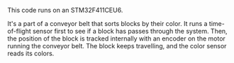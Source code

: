 This code runs on an STM32F411CEU6. 

It's a part of a conveyor belt that sorts blocks by their color.
It runs a time-of-flight sensor first to see if a block has passes through the system.
Then, the position of the block is tracked internally with an encoder on the motor running the conveyor belt.
The block keeps travelling, and the color sensor reads its colors. 
